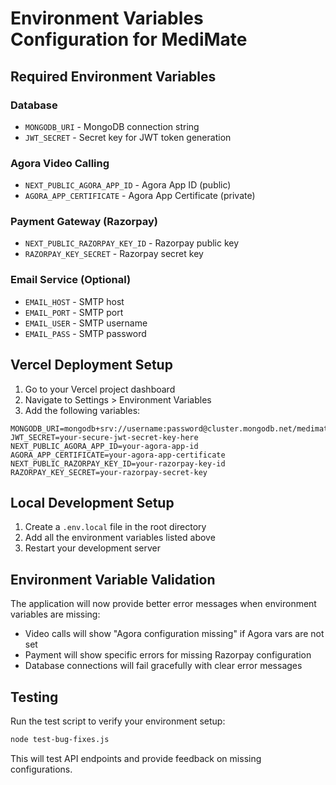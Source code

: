 # Environment Variables Configuration for MediMate

## Required Environment Variables

### Database
- `MONGODB_URI` - MongoDB connection string
- `JWT_SECRET` - Secret key for JWT token generation

### Agora Video Calling
- `NEXT_PUBLIC_AGORA_APP_ID` - Agora App ID (public)
- `AGORA_APP_CERTIFICATE` - Agora App Certificate (private)

### Payment Gateway (Razorpay)
- `NEXT_PUBLIC_RAZORPAY_KEY_ID` - Razorpay public key
- `RAZORPAY_KEY_SECRET` - Razorpay secret key

### Email Service (Optional)
- `EMAIL_HOST` - SMTP host
- `EMAIL_PORT` - SMTP port
- `EMAIL_USER` - SMTP username
- `EMAIL_PASS` - SMTP password

## Vercel Deployment Setup

1. Go to your Vercel project dashboard
2. Navigate to Settings > Environment Variables
3. Add the following variables:

```
MONGODB_URI=mongodb+srv://username:password@cluster.mongodb.net/medimate
JWT_SECRET=your-secure-jwt-secret-key-here
NEXT_PUBLIC_AGORA_APP_ID=your-agora-app-id
AGORA_APP_CERTIFICATE=your-agora-app-certificate
NEXT_PUBLIC_RAZORPAY_KEY_ID=your-razorpay-key-id
RAZORPAY_KEY_SECRET=your-razorpay-secret-key
```

## Local Development Setup

1. Create a `.env.local` file in the root directory
2. Add all the environment variables listed above
3. Restart your development server

## Environment Variable Validation

The application will now provide better error messages when environment variables are missing:

- Video calls will show "Agora configuration missing" if Agora vars are not set
- Payment will show specific errors for missing Razorpay configuration
- Database connections will fail gracefully with clear error messages

## Testing

Run the test script to verify your environment setup:

```bash
node test-bug-fixes.js
```

This will test API endpoints and provide feedback on missing configurations.

